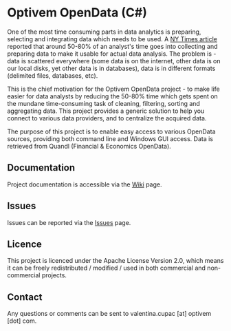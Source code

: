 # Optivem OpenData (C#)

One of the most time consuming parts in data analytics is preparing, selecting and integrating data which needs to be used. A [NY Times article](http://www.nytimes.com/2014/08/18/technology/for-big-data-scientists-hurdle-to-insights-is-janitor-work.html?_r=0) reported that around 50-80% of an analyst's time goes into collecting and preparing data to make it usable for actual data analysis. The problem is - data is scattered everywhere (some data is on the internet, other data is on our local disks, yet other data is in databases), data is in different formats (delimited files, databases, etc).

This is the chief motivation for the Optivem OpenData project - to make life easier for data analysts by reducing the 50-80% time which gets spent on the mundane time-consuming task of cleaning, filtering, sorting and aggregating data. This project provides a generic solution to help you connect to various data providers, and to centralize the acquired data.

The purpose of this project is to enable easy access to various OpenData sources, providing both command line and Windows GUI access. Data is retrieved from Quandl (Financial & Economics OpenData).

## Documentation

Project documentation is accessible via the [Wiki](../../wiki) page.

## Issues

Issues can be reported via the [Issues](../../issues) page.

## Licence

This project is licenced under the Apache License Version 2.0, which means it can be freely redistributed / modified / used in both commercial and non-commercial projects.

## Contact

Any questions or comments can be sent to valentina.cupac [at] optivem [dot] com.
